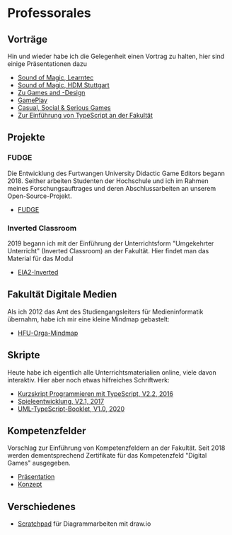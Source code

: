 
# Professorales
## Vorträge  
Hin und wieder habe ich die Gelegenheit einen Vortrag zu halten, hier sind einige Präsentationen dazu
- [Sound of Magic, Learntec](Vorträge/SoundOfMagic/VortragLearntec.pdf)
- [Sound of Magic, HDM Stuttgart](Vorträge/SoundOfMagic/VortragHDM_Stuttgart.pdf)
- [Zu Games and -Design](Vorträge/HochschuleKunstKarlsruhe/VortragKunstKarlsruhe2019.pdf)  
- [GamePlay](Vorträge/GamePlay_Final.swf)
- [Casual, Social & Serious Games](Vorträge/Casual_Social_Serious.swf)
- [Zur Einführung von TypeScript an der Fakultät](Vorträge/TypeScriptHFU.pdf)

## Projekte
### FUDGE
Die Entwicklung des Furtwangen University Didactic Game Editors begann 2018. Seither arbeiten Studenten der Hochschule und ich im Rahmen meines Forschungsauftrages und deren Abschlussarbeiten an unserem Open-Source-Projekt.  
- [FUDGE](https://jirkadelloro.github.io/FUDGE)

### Inverted Classroom
2019 begann ich mit der Einführung der Unterrichtsform "Umgekehrter Unterricht" (Inverted Classroom) an der Fakultät. Hier findet man das Material für das Modul
- [EIA2-Inverted](https://jirkadelloro.github.io/EIA2-Inverted)

## Fakultät Digitale Medien
Als ich 2012 das Amt des Studiengangsleiters für Medieninformatik übernahm, habe ich mir eine kleine Mindmap gebastelt:  
- [HFU-Orga-Mindmap](https://jirkadelloro.github.io/FreeMindViewer/?map=Organisation.mm&path=https://JirkaDellOro.github.io/Prof)  

## Skripte  
Heute habe ich eigentlich alle Unterrichtsmaterialien online, viele davon interaktiv. Hier aber noch etwas hilfreiches Schriftwerk:
- [Kurzskript Programmieren mit TypeScript, V2.2, 2016](Skripte/Kurzskript_160621.pdf)  
- [Spieleentwicklung, V2.1, 2017](Skripte/Kurzskript_160621.pdf)  
- [UML-TypeScript-Booklet, V1.0, 2020](https://jirkadelloro.github.io/EIA2-Inverted/X01_Appendix/EIA2-Inverted_Booklet.pdf)  

## Kompetenzfelder
Vorschlag zur Einführung von Kompetenzfeldern an der Fakultät. Seit 2018 werden dementsprechend Zertifikate für das Kompetenzfeld "Digital Games" ausgegeben.
- [Präsentation](Konpetenzfelder/ÜberlegungenKompetenzfelder_170126.pdf)  
- [Konzept](Konpetenzfelder/Kompetenzfelder_170410.pdf)  

## Verschiedenes
- [Scratchpad](Prof/Jirkas_draw.io_UML-Scratchpad.xml) für Diagrammarbeiten mit draw.io
